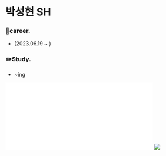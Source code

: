# 박성현 SH

### 🚩career.
<ul>
  <li>(2023.06.19 ~ ) </li>
</ul>

### ✏️Study.
<ul>
  <li>~ing</li>
</ul>


<img width="400" src="half-isocalendar.svg"></img>
<img src="https://github-readme-stats.vercel.app/api/top-langs/?username=scars97&layout=compact&theme=transparent"></img>